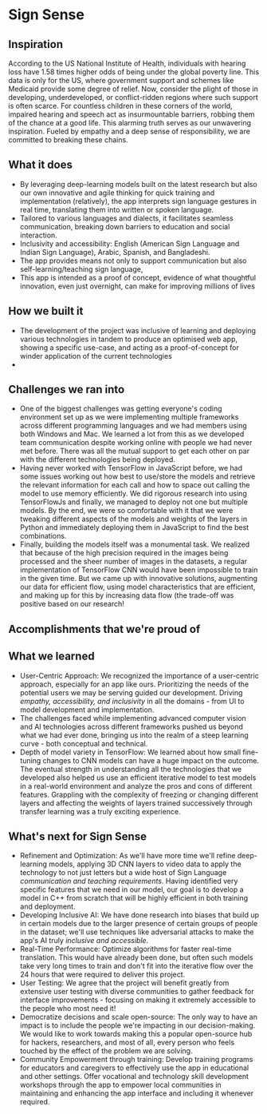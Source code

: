 # Sign Sense
## Inspiration
According to the US National Institute of Health, individuals with hearing loss have 1.58 times higher odds of being under the global poverty line. This data is only for the US, where government support and schemes like Medicaid provide some degree of relief. Now, consider the plight of those in developing, underdeveloped, or conflict-ridden regions where such support is often scarce. For countless children in these corners of the world, impaired hearing and speech act as insurmountable barriers, robbing them of the chance at a good life. This alarming truth serves as our unwavering inspiration. Fueled by empathy and a deep sense of responsibility, we are committed to breaking these chains.

## What it does
- By leveraging deep-learning models built on the latest research but also our own innovative and agile thinking for quick training and implementation (relatively), the app interprets sign language gestures in real time, translating them into written or spoken language.
- Tailored to various languages and dialects, it facilitates seamless communication, breaking down barriers to education and social interaction.
- Inclusivity and accessibility: English (American Sign Language and Indian Sign Language), Arabic, Spanish, and Bangladeshi.
- The app provides means not only to support communication but also self-learning/teaching sign language,
- This app is intended as a proof of concept, evidence of what thoughtful innovation, even just overnight, can make for improving millions of lives

## How we built it
- The development of the project was inclusive of learning and deploying various technologies in tandem to produce an optimised web app, showing a specific use-case, and acting as a proof-of-concept for winder application of the current technologies
- 

## Challenges we ran into
- One of the biggest challenges was getting everyone's coding environment set up as we were implementing multiple frameworks across different programming languages and we had members using both Windows and Mac. We learned a lot from this as we developed team communication despite working online with people we had never met before. There was all the mutual support to get each other on par with the different technologies being deployed.
- Having never worked with TensorFlow in JavaScript before, we had some issues working out how best to use/store the models and retrieve the relevant information for each call and how to space out calling the model to use memory efficiently. We did rigorous research into using TensorFlowJs and finally, we managed to deploy not one but multiple models. By the end, we were so comfortable with it that we were tweaking different aspects of the models and weights of the layers in Python and immediately deploying them in JavaScript to find the best combinations. 
- Finally, building the models itself was a monumental task. We realized that because of the high precision required in the images being processed and the sheer number of images in the datasets, a regular implementation of TensorFlow CNN would have been impossible to train in the given time. But we came up with innovative solutions, augmenting our data for efficient flow, using model characteristics that are efficient, and making up for this by increasing data flow (the trade-off was positive based on our research!

## Accomplishments that we're proud of

## What we learned
- User-Centric Approach: We recognized the importance of a user-centric approach, especially for an app like ours. Prioritizing the needs of the potential users we may be serving guided our development. Driving *empathy, accessibility, and inclusivity* in all the domains - from UI to model development and implementation.
- The challenges faced while implementing advanced computer vision and AI technologies across different frameworks pushed us beyond what we had ever done, bringing us into the realm of a steep learning curve - both conceptual and technical.
- Depth of model variety in TensorFlow: We learned about how small fine-tuning changes to CNN models can have a huge impact on the outcome. The eventual strength in understanding all the technologies that we developed also helped us use an efficient iterative model to test models in a real-world environment and analyze the pros and cons of different features. Grappling with the complexity of freezing or changing different layers and affecting the weights of layers trained successively through transfer learning was a truly exciting experience. 

## What's next for Sign Sense
- Refinement and Optimization: As we'll have more time we'll refine deep-learning models, applying 3D CNN layers to video data to apply the technology to not just letters but a wide host of Sign Language *communication and teaching requirements*. Having identified very specific features that we need in our model, our goal is to develop a model in C++ from scratch that will be highly efficient in both training and deployment. 
- Developing Inclusive AI: We have done research into biases that build up in certain models due to the larger presence of certain groups of people in the dataset; we'll use techniques like adversarial attacks to make the app's AI truly *inclusive and accessible*.
- Real-Time Performance: Optimize algorithms for faster real-time translation. This would have already been done, but often such models take very long times to train and don't fit into the iterative flow over the 24 hours that were required to deliver this project.
- User Testing: We agree that the project will benefit greatly from extensive user testing with diverse communities to gather feedback for interface improvements - focusing on making it extremely accessible to the people who most need it!
- Democratize decisions and scale open-source: The only way to have an impact is to include the people we're impacting in our decision-making. We would like to work towards making this a popular open-source hub for hackers, researchers, and most of all, every person who feels touched by the effect of the problem we are solving.
- Community Empowerment through training: Develop training programs for educators and caregivers to effectively use the app in educational and other settings. Offer vocational and technology skill development workshops through the app to empower local communities in maintaining and enhancing the app interface and including it whenever required.
